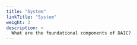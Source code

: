 ```yaml
---
title: "System"
linkTitle: "System"
weight: 3
description: >
  What are the foundational components of DAIC?
---
```


